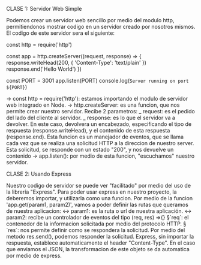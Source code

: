CLASE 1: Servidor Web Simple

Podemos crear un servidor web sencillo por medio del modulo http, permitiendonos mostrar codigo en un servidor creado por nosotros mismos.
El codigo de este servidor sera el siguiente:

const http = require('http')

const app = http.createServer((request, response) => {
response.writeHead(200, { 'Content-Type': 'text/plain' })
response.end('Hello World')
})

const PORT = 3001
app.listen(PORT)
console.log(`Server running on port ${PORT}`)

→ const http = require('http'): estamos importando el modulo de servidor web integrado en Node.
→ http.createServer: es una funcion, que nos permite crear nuestro servidor. Recibe 2 parametros:
_ request: es el pedido del lado del cliente al servidor.
_ response: es lo que el servidor va a devolver. En este caso, devolvera un encabezado, especificando el tipo de respuesta (response.writeHead), y el contenido de esta respuesta (response.end).
Esta funcion es un manejador de eventos, que se llama cada vez que se realiza una solicitud HTTP a la direccion de nuestro server. Esta solicitud, se responde con un estado "200", y nos devuelve un contenido
→ app.listen(): por medio de esta funcion, "escuchamos" nuestro servidor.

CLASE 2: Usando Express

Nuestro codigo de servidor se puede ver "facilitado" por medio del uso de la librería "Express". Para poder usar express en nuestro proyecto, la deberemos importar, y utilizarla como una funcion.
Por medio de la funcion 'app.get(param1, param2)', vamos a poder definir las rutas que queramos de nuestra aplicacion:
↔ param1: es la ruta o url de nuestra aplicación.
↔ param2: recibe un controlador de eventos del tipo (req, res) =>{}
§´req´: el contenedor de la informacion solicitada por medio del protocolo HTTP.
§´res´: nos permite definir como se respondera la solicitud. Por medio del metodo res.send(), podemos responder la solicitud. Express, sin importar la respuesta, establece automaticamente el header "Content-Type".
En el caso que enviamos el JSON, la transformacion de este objeto se da automatica por medio de express.
